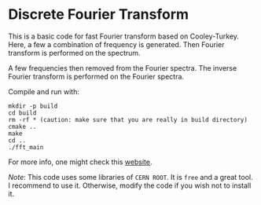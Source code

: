 # Discrete Fourier Transform

This is a basic code for fast Fourier transform based on Cooley-Turkey.
Here, a few a combination of frequency is generated. Then Fourier
transform is performed on the spectrum.

A few frequencies then removed from the Fourier spectra. The inverse
Fourier transform is performed on the Fourier spectra.

Compile and run with:
```
mkdir -p build
cd build
rm -rf * (caution: make sure that you are really in build directory)
cmake ..
make
cd ..
./fft_main
```

For more info, one might check this [website](https://fakephysicist.com/misc/cooley-turkey-dfft-vectors-cpp/).

*Note*: This code uses some libraries of `CERN ROOT`. It is `free` and a
great tool. I recommend to use it. Otherwise, modify the code if you
wish not to install it.